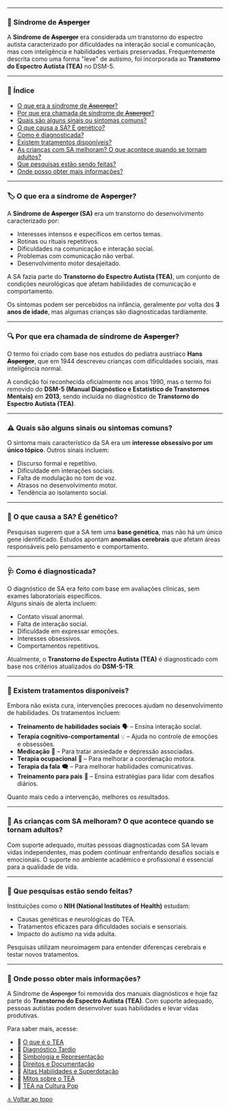 
---

### 🧩 Síndrome de ~~Asperger~~

A **Síndrome de ~~Asperger~~** era considerada um transtorno do espectro autista caracterizado por dificuldades na interação social e comunicação, mas com inteligência e habilidades verbais preservadas. Frequentemente descrita como uma forma "leve" de autismo, foi incorporada ao **Transtorno do Espectro Autista (TEA)** no DSM-5.

---

### 📌 Índice  

- [O que era a síndrome de ~~Asperger~~?](#o-que-era-a-sindrome-de-asperger)  
- [Por que era chamada de síndrome de ~~Asperger~~?](#por-que-era-chamada-de-sindrome-de-asperger)  
- [Quais são alguns sinais ou sintomas comuns?](#quais-sao-alguns-sinais-ou-sintomas-comuns)  
- [O que causa a SA? É genético?](#o-que-causa-a-sa-e-genetico)  
- [Como é diagnosticada?](#como-e-diagnosticada)  
- [Existem tratamentos disponíveis?](#existem-tratamentos-disponiveis)  
- [As crianças com SA melhoram? O que acontece quando se tornam adultos?](#as-criancas-com-sa-melhoram-o-que-acontece-quando-se-tornam-adultos)  
- [Que pesquisas estão sendo feitas?](#que-pesquisas-estao-sendo-feitas)  
- [Onde posso obter mais informações?](#onde-posso-obter-mais-informacoes)  

---

### 🏷️ O que era a síndrome de ~~Asperger~~?  

A **Síndrome de ~~Asperger~~ (SA)** era um transtorno do desenvolvimento caracterizado por:

- Interesses intensos e específicos em certos temas.  
- Rotinas ou rituais repetitivos.  
- Dificuldades na comunicação e interação social.  
- Problemas com comunicação não verbal.  
- Desenvolvimento motor desajeitado.  

A SA fazia parte do **Transtorno do Espectro Autista (TEA)**, um conjunto de condições neurológicas que afetam habilidades de comunicação e comportamento.  

Os sintomas podem ser percebidos na infância, geralmente por volta dos **3 anos de idade**, mas algumas crianças são diagnosticadas tardiamente.  

---

### 🔍 Por que era chamada de síndrome de ~~Asperger~~?  

O termo foi criado com base nos estudos do pediatra austríaco **Hans ~~Asperger~~**, que em 1944 descreveu crianças com dificuldades sociais, mas inteligência normal.  

A condição foi reconhecida oficialmente nos anos 1990, mas o termo foi removido do **DSM-5 (Manual Diagnóstico e Estatístico de Transtornos Mentais)** em **2013**, sendo incluída no diagnóstico de **Transtorno do Espectro Autista (TEA)**.

---

### ⚠️ Quais são alguns sinais ou sintomas comuns?  

O sintoma mais característico da SA era um **interesse obsessivo por um único tópico**. Outros sinais incluem:

- Discurso formal e repetitivo.  
- Dificuldade em interações sociais.  
- Falta de modulação no tom de voz.  
- Atrasos no desenvolvimento motor.  
- Tendência ao isolamento social.  

---

### 🧬 O que causa a SA? É genético?  

Pesquisas sugerem que a SA tem uma **base genética**, mas não há um único gene identificado. Estudos apontam **anomalias cerebrais** que afetam áreas responsáveis pelo pensamento e comportamento.

---

### 🩺 Como é diagnosticada?  

O diagnóstico de SA era feito com base em avaliações clínicas, sem exames laboratoriais específicos.  
Alguns sinais de alerta incluem:

- Contato visual anormal.  
- Falta de interação social.  
- Dificuldade em expressar emoções.  
- Interesses obsessivos.  
- Comportamentos repetitivos.  

Atualmente, o **Transtorno do Espectro Autista (TEA)** é diagnosticado com base nos critérios atualizados do **DSM-5-TR**.

---

### 💊 Existem tratamentos disponíveis?  

Embora não exista cura, intervenções precoces ajudam no desenvolvimento de habilidades. Os tratamentos incluem:

- **Treinamento de habilidades sociais** 🗣️ – Ensina interação social.  
- **Terapia cognitivo-comportamental** 💡 – Ajuda no controle de emoções e obsessões.  
- **Medicação** 💊 – Para tratar ansiedade e depressão associadas.  
- **Terapia ocupacional** 🤲 – Para melhorar a coordenação motora.  
- **Terapia da fala** 🗨️ – Para melhorar habilidades comunicativas.  
- **Treinamento para pais** 🏡 – Ensina estratégias para lidar com desafios diários.  

Quanto mais cedo a intervenção, melhores os resultados.

---

### 🔄 As crianças com SA melhoram? O que acontece quando se tornam adultos?  

Com suporte adequado, muitas pessoas diagnosticadas com SA levam vidas independentes, mas podem continuar enfrentando desafios sociais e emocionais. O suporte no ambiente acadêmico e profissional é essencial para a qualidade de vida.

---

### 🔬 Que pesquisas estão sendo feitas?  

Instituições como o **NIH (National Institutes of Health)** estudam:

- Causas genéticas e neurológicas do TEA.  
- Tratamentos eficazes para dificuldades sociais e sensoriais.  
- Impacto do autismo na vida adulta.  

Pesquisas utilizam neuroimagem para entender diferenças cerebrais e testar novos tratamentos.

---

### 💙 Onde posso obter mais informações?  

A Síndrome de ~~Asperger~~ foi removida dos manuais diagnósticos e hoje faz parte do **Transtorno do Espectro Autista (TEA)**. Com suporte adequado, pessoas autistas podem desenvolver suas habilidades e levar vidas produtivas.

Para saber mais, acesse:

- 🔹 [O que é o TEA](/pages/autismo/autismo.html)  
- 🔹 [Diagnóstico Tardio](/pages/autismo/diagnosticotardio.html)  
- 🔹 [Simbologia e Representação](/pages/autismo/identificadao.html)  
- 🔹 [Direitos e Documentação](/pages/autismo/direitos.html)  
- 🔹 [Altas Habilidades e Superdotação](/pages/autismo/habilidades.html)  
- 🔹 [Mitos sobre o TEA](/pages/autismo/mitos.html)  
- 🔹 [TEA na Cultura Pop](/pages/autismo/namidia.html)  

[🔝 Voltar ao topo](#síndrome-de-asperger)
